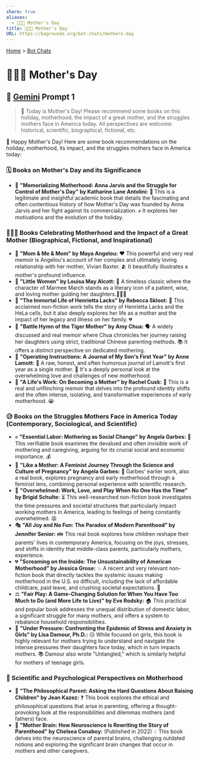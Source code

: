 ```yaml
---
share: true
aliases:
  - 🤱🏼💐 Mother's Day
title: 🤱🏼💐 Mother's Day
URL: https://bagrounds.org/bot-chats/mothers-day
---
```

[Home](../index.md) > [Bot Chats](./index.md)  
# 🤱🏼💐 Mother's Day  
## 💬 [Gemini](../software/gemini.md) Prompt 1  
> 🎉 Today is Mother's Day! Please recommend some books on this holiday, motherhood, the impact of a great mother, and the struggles mothers face in America today. All perspectives are welcome: historical, scientific, biographical, fictional, etc.  
  
💖 Happy Mother's Day! Here are some book recommendations on the holiday, motherhood, its impact, and the struggles mothers face in America today:  
  
### 🗓️ Books on Mother's Day and its Significance  
  
- 📜 **"Memorializing Motherhood: Anna Jarvis and the Struggle for Control of Mother's Day" by Katharine Lane Antolini:** 🧐 This is a legitimate and insightful academic book that details the fascinating and often contentious history of how Mother's Day was founded by Anna Jarvis and her fight against its commercialization. ✊ It explores her motivations and the evolution of the holiday.  
  
### 👩‍👧‍👦 Books Celebrating Motherhood and the Impact of a Great Mother (Biographical, Fictional, and Inspirational)  
  
- 🌟 **"Mom & Me & Mom" by Maya Angelou:** ❤️ This powerful and very real memoir is Angelou's account of her complex and ultimately loving relationship with her mother, Vivian Baxter. 🫂 It beautifully illustrates a mother's profound influence.  
- 📖 **"Little Women" by Louisa May Alcott:** 🏡 A timeless classic where the character of Marmee March stands as a literary icon of a patient, wise, and loving mother guiding her daughters.👩‍👧‍👧  
- 🔬 **"The Immortal Life of Henrietta Lacks" by Rebecca Skloot:** 🧬 This acclaimed non-fiction work tells the story of Henrietta Lacks and the HeLa cells, but it also deeply explores her life as a mother and the impact of her legacy and illness on her family. 💔  
- 🐅 **"Battle Hymn of the Tiger Mother" by Amy Chua:** 🗣️ A widely discussed and real memoir where Chua chronicles her journey raising her daughters using strict, traditional Chinese parenting methods. 📚 It offers a distinct perspective on dedicated mothering.  
- 📝 **"Operating Instructions: A Journal of My Son's First Year" by Anne Lamott:** 👶 A raw, honest, and often humorous journal of Lamott's first year as a single mother. 💖 It's a deeply personal look at the overwhelming love and challenges of new motherhood.  
- 👤 **"A Life's Work: On Becoming a Mother" by Rachel Cusk:** 🤰 This is a real and unflinching memoir that delves into the profound identity shifts and the often intense, isolating, and transformative experiences of early motherhood. 😭  
  
### 😥 Books on the Struggles Mothers Face in America Today (Contemporary, Sociological, and Scientific)  
  
- ✊ **"Essential Labor: Mothering as Social Change" by Angela Garbes:** 💼 This verifiable book examines the devalued and often invisible work of mothering and caregiving, arguing for its crucial social and economic importance. 💰  
- 🤰 **"Like a Mother: A Feminist Journey Through the Science and Culture of Pregnancy" by Angela Garbes:** 🧪 Garbes' earlier work, also a real book, explores pregnancy and early motherhood through a feminist lens, combining personal experience with scientific research.  
- 🤯 **"Overwhelmed: Work, Love, and Play When No One Has the Time" by Brigid Schulte:** ⏳ This well-researched non-fiction book investigates the time pressures and societal structures that particularly impact working mothers in America, leading to feelings of being constantly overwhelmed. 😫  
- 🎭 **"All Joy and No Fun: The Paradox of Modern Parenthood" by Jennifer Senior:** 👪 This real book explores how children reshape their parents' lives in contemporary America, focusing on the joys, stresses, and shifts in identity that middle-class parents, particularly mothers, experience.  
- 💔 **"Screaming on the Inside: The Unsustainability of American Motherhood" by Jessica Grose:** 💥 A recent and very relevant non-fiction book that directly tackles the systemic issues making motherhood in the U.S. so difficult, including the lack of affordable childcare, paid leave, and crushing societal expectations. 🚧  
- ⚖️ **"Fair Play: A Game-Changing Solution for When You Have Too Much to Do (and More Life to Live)" by Eve Rodsky:** 🏠 This practical and popular book addresses the unequal distribution of domestic labor, a significant struggle for many mothers, and offers a system to rebalance household responsibilities.  
- 👧 **"Under Pressure: Confronting the Epidemic of Stress and Anxiety in Girls" by Lisa Damour, Ph.D.:** 😥 While focused on girls, this book is highly relevant for mothers trying to understand and navigate the intense pressures their daughters face today, which in turn impacts mothers. 📚 Damour also wrote "Untangled," which is similarly helpful for mothers of teenage girls.  
  
### 🧠 Scientific and Psychological Perspectives on Motherhood  
  
- 🤔 **"The Philosophical Parent: Asking the Hard Questions About Raising Children" by Jean Kazez:** ❓ This book explores the ethical and philosophical questions that arise in parenting, offering a thought-provoking look at the responsibilities and dilemmas mothers (and fathers) face.  
- 🤰 **"Mother Brain: How Neuroscience Is Rewriting the Story of Parenthood" by Chelsea Conaboy:** (Published in 2022) 💡 This book delves into the neuroscience of parental brains, challenging outdated notions and exploring the significant brain changes that occur in mothers and other caregivers.